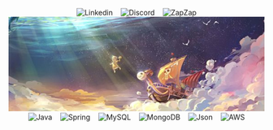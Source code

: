 <div align="center">

![Linkedin](https://img.shields.io/badge/Gmail-D14836?style=for-the-badge&logo=gmail&logoColor=white)&nbsp;&nbsp;&nbsp;
![Discord](https://img.shields.io/badge/Discord-7289DA?style=for-the-badge&logo=discord&logoColor=white)&nbsp;&nbsp;&nbsp;
![ZapZap](https://img.shields.io/badge/WhatsApp-25D366?style=for-the-badge&logo=whatsapp&logoColor=white)
<br>
<img src="e551dc622a40b73a83cac1c83b723bdd.jpg">
<br>
![Java](https://img.shields.io/badge/Java-ED8B00?style=for-the-badge&logo=openjdk&logoColor=white)&nbsp;&nbsp;&nbsp;
![Spring](https://img.shields.io/badge/Spring-6DB33F?style=for-the-badge&logo=spring&logoColor=white)&nbsp;&nbsp;&nbsp;
![MySQL](https://img.shields.io/badge/MySQL-00000F?style=for-the-badge&logo=mysql&logoColor=white)&nbsp;&nbsp;&nbsp;
![MongoDB](https://img.shields.io/badge/PostgreSQL-316192?style=for-the-badge&logo=postgresql&logoColor=white)&nbsp;&nbsp;&nbsp;
![Json](https://img.shields.io/badge/json%20web%20tokens-323330?style=for-the-badge&logo=json-web-tokens&logoColor=pink)&nbsp;&nbsp;&nbsp;
![AWS](https://img.shields.io/badge/Amazon_AWS-232F3E?style=for-the-badge&logo=amazon-aws&logoColor=white)

</div>

